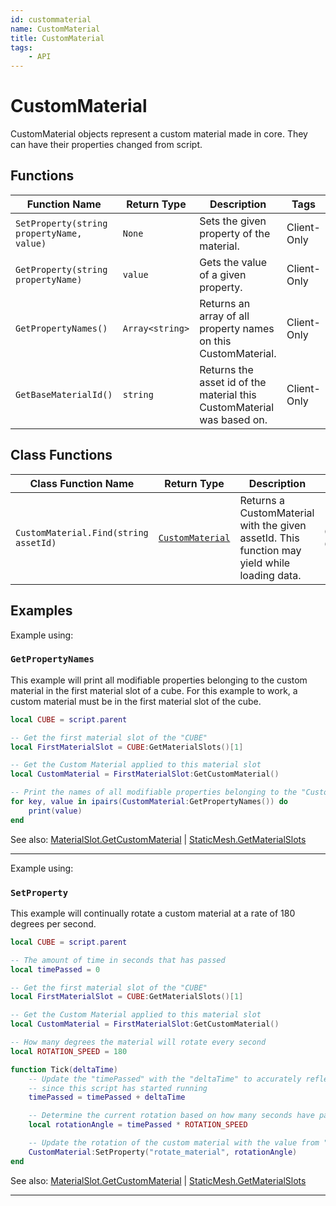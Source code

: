 ```yaml
---
id: custommaterial
name: CustomMaterial
title: CustomMaterial
tags:
    - API
---
```


# CustomMaterial

CustomMaterial objects represent a custom material made in core. They can have their properties changed from script.

## Functions

| Function Name | Return Type | Description | Tags |
| -------- | ----------- | ----------- | ---- |
| `SetProperty(string propertyName, value)` | `None` | Sets the given property of the material. | Client-Only |
| `GetProperty(string propertyName)` | `value` | Gets the value of a given property. | Client-Only |
| `GetPropertyNames()` | `Array<string>` | Returns an array of all property names on this CustomMaterial. | Client-Only |
| `GetBaseMaterialId()` | `string` | Returns the asset id of the material this CustomMaterial was based on. | Client-Only |

## Class Functions

| Class Function Name | Return Type | Description | Tags |
| -------------- | ----------- | ----------- | ---- |
| `CustomMaterial.Find(string assetId)` | [`CustomMaterial`](custommaterial.md) | Returns a CustomMaterial with the given assetId. This function may yield while loading data. | Client-Only |

## Examples

Example using:

### `GetPropertyNames`

This example will print all modifiable properties belonging to the custom material in the first material slot of a cube. For this example to work, a custom material must be in the first material slot of the cube.

```lua
local CUBE = script.parent

-- Get the first material slot of the "CUBE"
local FirstMaterialSlot = CUBE:GetMaterialSlots()[1]

-- Get the Custom Material applied to this material slot
local CustomMaterial = FirstMaterialSlot:GetCustomMaterial()

-- Print the names of all modifiable properties belonging to the "CustomMaterial"
for key, value in ipairs(CustomMaterial:GetPropertyNames()) do
    print(value)
end
```

See also: [MaterialSlot.GetCustomMaterial](materialslot.md) | [StaticMesh.GetMaterialSlots](staticmesh.md)

---

Example using:

### `SetProperty`

This example will continually rotate a custom material at a rate of 180 degrees per second.

```lua
local CUBE = script.parent

-- The amount of time in seconds that has passed
local timePassed = 0

-- Get the first material slot of the "CUBE"
local FirstMaterialSlot = CUBE:GetMaterialSlots()[1]

-- Get the Custom Material applied to this material slot
local CustomMaterial = FirstMaterialSlot:GetCustomMaterial()

-- How many degrees the material will rotate every second
local ROTATION_SPEED = 180

function Tick(deltaTime)
    -- Update the "timePassed" with the "deltaTime" to accurately reflect how many seconds have passed
    -- since this script has started running
    timePassed = timePassed + deltaTime

    -- Determine the current rotation based on how many seconds have passed
    local rotationAngle = timePassed * ROTATION_SPEED

    -- Update the rotation of the custom material with the value from "rotationAngle"
    CustomMaterial:SetProperty("rotate_material", rotationAngle)
end
```

See also: [MaterialSlot.GetCustomMaterial](materialslot.md) | [StaticMesh.GetMaterialSlots](staticmesh.md)

---
